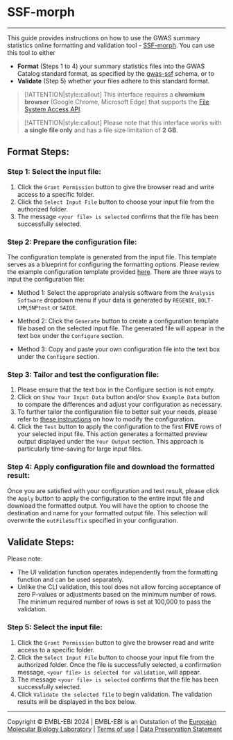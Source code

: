# SSF-morph
____
This guide provides instructions on how to use the GWAS summary statistics online formatting and validation tool - [SSF-morph](https://ebispot.github.io/gwas-sumstat-format-was/). You can use this tool to either
- **Format** (Steps 1 to 4) your summary statistics files into the GWAS Catalog standard format, as specified by the [gwas-ssf](https://github.com/EBISPOT/gwas-summary-statistics-standard) schema, or to 
- **Validate** (Step 5) whether your files adhere to this standard format.

>[!ATTENTION|style:callout]
>This interface requires a **chromium browser** (Google Chrome, Microsoft Edge) that supports the [File System Access API](https://developer.chrome.com/docs/capabilities/web-apis/file-system-access).

>[!ATTENTION|style:callout]
>Please note that this interface works with **a single file only** and has a file size limitation of **2 GB**. 

## Format Steps:

### Step 1: Select the input file:
   1. Click the `Grant Permission` button to give the browser read and write access to a specific folder.
   2. Click the `Select Input File` button to choose your input file from the authorized folder.
   3. The message `<your file> is selected` confirms that the file has been successfully selected.

### Step 2: Prepare the configuration file:
   The configuration template is generated from the input file. This template serves as a blueprint for configuring the formatting options. Please review the example configuration template provided [here](edit_config?id=summary). There are three ways to input the configuration file:
   
   - Method 1: Select the appropriate analysis software from the `Analysis Software` dropdown menu if your data is generated by `REGENIE`, `BOLT-LMM`,`SNPtest` or `SAIGE`.

   - Method 2: Click the `Generate` button to create a configuration template file based on the selected input file. The generated file will appear in the text box under the `Configure` section. 

   - Method 3: Copy and paste your own configuration file into the text box under the `Configure` section.

### Step 3: Tailor and test the configuration file:
1. Please ensure that the text box in the Configure section is not empty.
2. Click on `Show Your Input Data` button and/or `Show Example Data` button to compare the differences and adjust your configuration as necessary.
3. To further tailor the configuration file to better suit your needs, please refer to [these instructions](edit_config) on how to modify the configuration.
4. Click the `Test` button to apply the configuration to the first **FIVE** rows of your selected input file. This action generates a formatted preview output displayed under the `Your Output` section. This approach is particularly time-saving for large input files.

### Step 4: Apply configuration file and download the formatted result:
Once you are satisfied with your configuration and test result, please click the `Apply` button to apply the configuration to the entire input file and download the formatted output. You will have the option to choose the destination and name for your formatted output file. This selection will overwrite the `outFileSuffix` specified in your configuration.


## Validate Steps:

Please note:
 - The UI validation function operates independently from the formatting function and can be used separately. 
 - Unlike the CLI validation, this tool does not allow forcing acceptance of zero P-values or adjustments based on the minimum number of rows. The minimum required number of rows is set at 100,000 to pass the validation.

### Step 5: Select the input file:
   1. Click the `Grant Permission` button to give the browser read and write access to a specific folder.
   2. Click the `Select Input File` button to choose your input file from the authorized folder. Once the file is successfully selected, a confirmation message, `<your file> is selected for validation`, will appear.
   3. The message `<your file> is selected` confirms that the file has been successfully selected.
   4. Click `Validate the selected file` to begin validation. The validation results will be displayed in the box below.

----
Copyright © EMBL-EBI 2024 | EMBL-EBI is an Outstation of the [European Molecular Biology Laboratory](https://www.embl.org/) | [Terms of use](https://www.ebi.ac.uk/about/terms-of-use) | [Data Preservation Statement](https://www.ebi.ac.uk/long-term-data-preservation)
